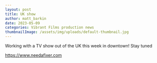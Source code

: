 ```yaml
---
layout: post
title: UK show
author: matt_barkin
date: 2023-05-09
categories: Vibrant Films production news
thumbnailImage: /assets/img/uploads/default-thumbnail.jpg
---
```

Working with a TV show out of the UK this week in downtown! Stay tuned

https://www.needafixer.com